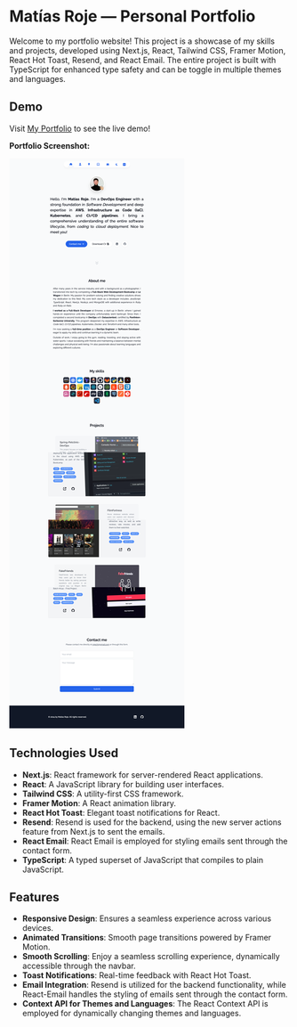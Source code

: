 # Matías Roje — Personal Portfolio

Welcome to my portfolio website! This project is a showcase of my skills and projects, developed using Next.js, React, Tailwind CSS, Framer Motion, React Hot Toast, Resend, and React Email. The entire project is built with TypeScript for enhanced type safety and can be toggle in multiple themes and languages.

## Demo

Visit [My Portfolio](https://www.matiasroje-devops.de/) to see the live demo!

**Portfolio Screenshot:**

![Portfolio Screenshot](public/mr-portfolio-screenshot2.png)

## Technologies Used

- **Next.js**: React framework for server-rendered React applications.
- **React**: A JavaScript library for building user interfaces.
- **Tailwind CSS**: A utility-first CSS framework.
- **Framer Motion**: A React animation library.
- **React Hot Toast**: Elegant toast notifications for React.
- **Resend**: Resend is used for the backend, using the new server actions feature from Next.js to sent the emails.
- **React Email**: React Email is employed for styling emails sent through the contact form.
- **TypeScript**: A typed superset of JavaScript that compiles to plain JavaScript.

## Features

- **Responsive Design**: Ensures a seamless experience across various devices.
- **Animated Transitions**: Smooth page transitions powered by Framer Motion.
- **Smooth Scrolling**: Enjoy a seamless scrolling experience, dynamically accessible through the navbar.
- **Toast Notifications**: Real-time feedback with React Hot Toast.
- **Email Integration**: Resend is utilized for the backend functionality, while React-Email handles the styling of emails sent through the contact form.
- **Context API for Themes and Languages**: The React Context API is employed for dynamically changing themes and languages.
